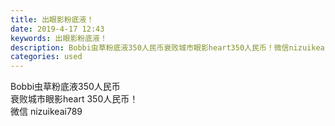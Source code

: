 ```yaml
---
title: 出眼影粉底液！
date: 2019-4-17 12:43
keywords: 出眼影粉底液！
description: Bobbi虫草粉底液350人民币衰败城市眼影heart350人民币！微信nizuikeai789
categories: used
---
```

<td class="t_f" id="postmessage_3526657">

Bobbi虫草粉底液350人民币<br/>
衰败城市眼影heart 350人民币！<br/>
微信 nizuikeai789<br/>
<img alt="" border="0" class="zoom" data-cf-modified-d4e4a9d8bb727b658cb23b49-="" file="http://www.flw.ph/data/appbyme/upload/image/201904/17/bVubCOSw1Mdh.jpg" id="aimg_xPIKA" lazyloadthumb="1" onclick="" onmouseover="" src="http://www.flw.ph/data/appbyme/upload/image/201904/17/bVubCOSw1Mdh.jpg"/><br/>
<br/>
<img alt="" border="0" class="zoom" data-cf-modified-d4e4a9d8bb727b658cb23b49-="" file="http://www.flw.ph/data/appbyme/upload/image/201904/17/2l5tWar231YB.jpg" id="aimg_tMxPM" lazyloadthumb="1" onclick="" onmouseover="" src="http://www.flw.ph/data/appbyme/upload/image/201904/17/2l5tWar231YB.jpg"/><br/>
<br/>
<img alt="" border="0" class="zoom" data-cf-modified-d4e4a9d8bb727b658cb23b49-="" file="http://www.flw.ph/data/appbyme/upload/image/201904/17/wgtyJjB4EVFh.jpg" id="aimg_YAMsS" lazyloadthumb="1" onclick="" onmouseover="" src="http://www.flw.ph/data/appbyme/upload/image/201904/17/wgtyJjB4EVFh.jpg"/><br/>
<br/>
</td>
